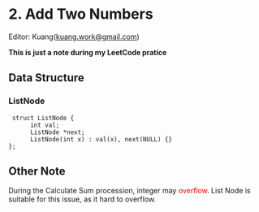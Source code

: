 # 2. Add Two Numbers 
Editor: Kuang(kuang.work@gmail.com)

**This is just a note during my LeetCode pratice**

## Data Structure

### ListNode
```
 struct ListNode {
      int val;
      ListNode *next;
      ListNode(int x) : val(x), next(NULL) {}
};
```

## Other Note
During the Calculate Sum procession, integer may <font color=red>overflow</font>.
List Node is suitable for this issue, as it hard to overflow.

